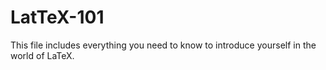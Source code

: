# LatTeX-101
This file includes everything you need to know to introduce yourself in the world of LaTeX.

<object data="https://docs.google.com/viewer?url=https://github.com/dallageorge/LatTeX-101/blob/main/result.pdf" width="1000" height="1000" type='application/pdf'></object>
